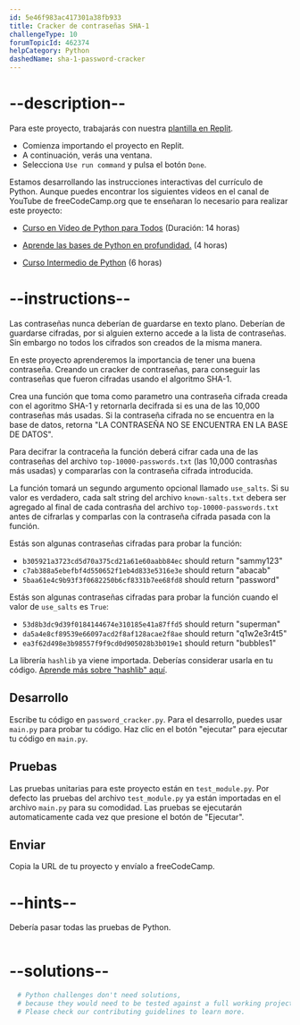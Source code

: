 ```yaml
---
id: 5e46f983ac417301a38fb933
title: Cracker de contraseñas SHA-1
challengeType: 10
forumTopicId: 462374
helpCategory: Python
dashedName: sha-1-password-cracker
---
```


# --description--

Para este proyecto, trabajarás con nuestra <a href="https://replit.com/github/freeCodeCamp/boilerplate-SHA-1-password-cracker" target="_blank" rel="noopener noreferrer nofollow">plantilla en Replit</a>.

-   Comienza importando el proyecto en Replit.
-   A continuación, verás una ventana.
-   Selecciona `Use run command` y pulsa el botón `Done`.


Estamos desarrollando las instrucciones interactivas del currículo de Python. Aunque puedes encontrar los siguientes videos en el canal de YouTube de freeCodeCamp.org que te enseñaran lo necesario para realizar este proyecto:

- <a href="https://www.freecodecamp.org/news/python-for-everybody/" target="_blank" rel="noopener noreferrer nofollow">Curso en Vídeo de Python para Todos</a> (Duración: 14 horas)

- <a href="https://www.freecodecamp.org/news/learn-python-basics-in-depth-video-course/" target="_blank" rel="noopener noreferrer nofollow">Aprende las bases de Python en profundidad.</a> (4 horas)

- <a href="https://www.freecodecamp.org/news/intermediate-python-course/" target="_blank" rel="noopener noreferrer nofollow">Curso Intermedio de Python</a> (6 horas)

# --instructions--

Las contraseñas nunca deberían de guardarse en texto plano. Deberían de guardarse cifradas, por si alguien externo accede a la lista de contraseñas. Sin embargo no todos los cifrados son creados de la misma manera.

En este proyecto aprenderemos la importancia de tener una buena contraseña. Creando un cracker de contraseñas, para conseguir las contraseñas que fueron cifradas usando el algoritmo SHA-1.

Crea una función que toma como parametro una contraseña cifrada creada con el agoritmo SHA-1 y retornarla decifrada si es una de las 10,000 contraseñas más usadas. Si la contraseña cifrada no se encuentra en la base de datos, retorna "LA CONTRASEÑA NO SE ENCUENTRA EN LA BASE DE DATOS".

Para decifrar la contraceña la función deberá cifrar cada una de las contraseñas del archivo `top-10000-passwords.txt` (las 10,000 contrasñas más usadas) y compararlas con la contraseña cifrada introducida.

La función tomará un segundo argumento opcional llamado `use_salts`. Si su valor es verdadero, cada salt string del archivo `known-salts.txt` debera ser agregado al final de cada contrasña del archivo `top-10000-passwords.txt` antes de cifrarlas y comparlas con la contraseña cifrada pasada con la función.

Estás son algunas contraseñas cifradas para probar la función:

- `b305921a3723cd5d70a375cd21a61e60aabb84ec` should return "sammy123"
- `c7ab388a5ebefbf4d550652f1eb4d833e5316e3e` should return "abacab"
- `5baa61e4c9b93f3f0682250b6cf8331b7ee68fd8` should return "password"

Estás son algunas contraseñas cifradas para probar la función cuando el valor de `use_salts` es `True`:

- `53d8b3dc9d39f0184144674e310185e41a87ffd5` should return "superman"
- `da5a4e8cf89539e66097acd2f8af128acae2f8ae` should return "q1w2e3r4t5"
- `ea3f62d498e3b98557f9f9cd0d905028b3b019e1` should return "bubbles1"

La librería `hashlib` ya viene importada. Deberías considerar usarla en tu código. <a href="https://docs.python.org/3/library/hashlib.html" target="_blank" rel="noopener noreferrer nofollow">Aprende más sobre "hashlib" aquí</a>.

## Desarrollo

Escribe tu código en `password_cracker.py`. Para el desarrollo, puedes usar `main.py` para probar tu código. Haz clic en el botón "ejecutar" para ejecutar tu código en `main.py`.

## Pruebas

Las pruebas unitarias para este proyecto están en `test_module.py`. Por defecto las pruebas del archivo `test_module.py` ya están importadas en el archivo `main.py` para su comodidad. Las pruebas se ejecutarán automaticamente cada vez que presione el botón de "Ejecutar".

## Enviar

Copia la URL de tu proyecto y envíalo a freeCodeCamp.

# --hints--

Debería pasar todas las pruebas de Python.

```js

```

# --solutions--

```py
  # Python challenges don't need solutions,
  # because they would need to be tested against a full working project.
  # Please check our contributing guidelines to learn more.
```
